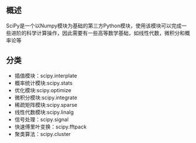 ## 概述
SciPy是一个以Numpy模块为基础的第三方Python模块，使用该模块可以完成一些进阶的科学计算操作，因此需要有一些高等数学基础，如线性代数，微积分和概率论等 
## 分类
- 插值模块：scipy.interplate
- 概率统计模块:scipy.stats
- 优化模块:scipy.optimize
- 微积分模块:scipy.integrate
- 稀疏矩阵模块:scipy.sparse
- 线性代数模块:scipy.linalg
- 信号处理：scipy.signal
- 快速傅里叶变换：scipy.fftpack
- 聚类算法：scipy.cluster
